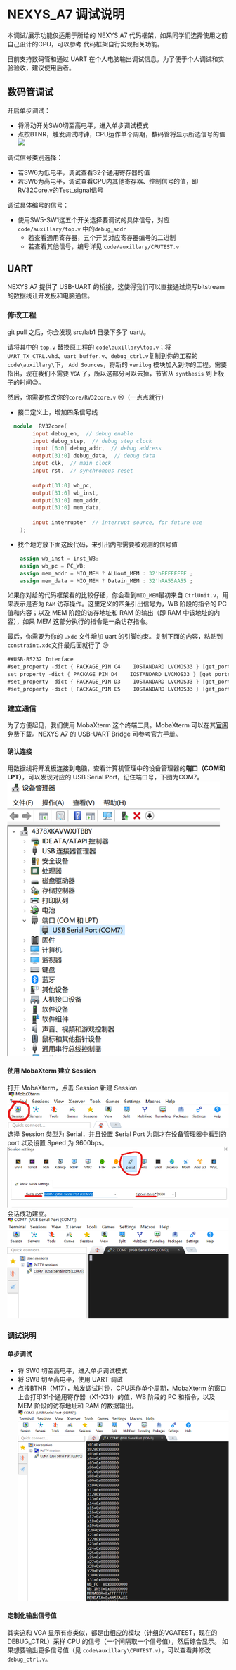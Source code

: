 # NEXYS_A7 调试说明

本调试/展示功能仅适用于所给的 NEXYS A7 代码框架，如果同学们选择使用之前自己设计的CPU，可以参考
代码框架自行实现相关功能。

目前支持数码管和通过 UART 在个人电脑输出调试信息。为了便于个人调试和实验验收，建议使用后者。

## 数码管调试

开启单步调试：

- 将滑动开关SW0切至高电平，进入单步调试模式
- 点按BTNR，触发调试时钟，CPU运作单个周期，数码管将显示所选信号的值
  ![](img/NEXYS_A7数码管单步调试.png)

调试信号类别选择：

- 若SW6为低电平，调试查看32个通用寄存器的值
- 若SW6为高电平，调试查看CPU内其他寄存器、控制信号的值，即RV32Core.v的Test_signal信号

调试具体编号的信号：

- 使用SW5-SW1这五个开关选择要调试的具体信号，对应 `code/auxillary/top.v` 中的`debug_addr`
  - 若查看通用寄存器，五个开关对应寄存器编号的二进制
  - 若查看其他信号，编号详⻅ `code/auxillary/CPUTEST.v`
## UART 
NEXYS A7 提供了 USB-UART 的桥接，这使得我们可以直接通过烧写bitstream的数据线让开发板和电脑通信。
### 修改工程
git pull 之后，你会发现 src/lab1 目录下多了 uart/。

请将其中的 `top.v` 替换原工程的 `code\auxillary\top.v`；将 `UART_TX_CTRL.vhd`、`uart_buffer.v`、`debug_ctrl.v`复制到你的工程的`code\auxillary\`下， `Add Sources`，将新的 `verilog` 模块加入到你的工程。需要指出，现在我们不需要 `VGA` 了，所以这部分可以去掉，节省从 `synthesis` 到上板子的时间:wink:。

然后，你需要修改你的`core/RV32core.v` :persevere:（一点点就行）

- 接口定义上，增加四条信号线
``` verilog
  module  RV32core(
        input debug_en,  // debug enable
        input debug_step,  // debug step clock
        input [6:0] debug_addr,  // debug address
        output[31:0] debug_data,  // debug data
        input clk,  // main clock
        input rst,  // synchronous reset 

        output[31:0] wb_pc,
        output[31:0] wb_inst,
        output[31:0] mem_addr,
        output[31:0] mem_data,
        
        input interrupter  // interrupt source, for future use
    );
```
- 找个地方放下面这段代码，来引出内部需要被观测的信号值
``` verilog
    assign wb_inst = inst_WB;
    assign wb_pc = PC_WB;
    assign mem_addr = MIO_MEM ? ALUout_MEM : 32'hFFFFFFFF ;
    assign mem_data = MIO_MEM ? Datain_MEM : 32'hAA55AA55 ;
```

如果你对给的代码框架看的比较仔细，你会看到`MIO_MEM`最初来自 `CtrlUnit.v`，用来表示是否为 `RAM` 访存操作。这里定义的四条引出信号为，WB 阶段的指令的 PC 值和内容；以及 MEM 阶段的访存地址和 RAM 的输出（即 RAM 中该地址的内容），如果 MEM 这部分执行的指令是一条访存指令。

最后，你需要为你的 `.xdc` 文件增加 uart 的引脚约束。复制下面的内容，粘贴到`constraint.xdc`文件最后面就行了 :kissing_heart:
```verilog
##USB-RS232 Interface
#set_property -dict { PACKAGE_PIN C4    IOSTANDARD LVCMOS33 } [get_ports { UART_TXD_IN }]; #IO_L7P_T1_AD6P_35 Sch=uart_txd_in
set_property -dict { PACKAGE_PIN D4    IOSTANDARD LVCMOS33 } [get_ports { UART_TXD }]; #IO_L11N_T1_SRCC_35 Sch=uart_rxd_out
#set_property -dict { PACKAGE_PIN D3    IOSTANDARD LVCMOS33 } [get_ports { UART_CTS }]; #IO_L12N_T1_MRCC_35 Sch=uart_cts
#set_property -dict { PACKAGE_PIN E5    IOSTANDARD LVCMOS33 } [get_ports { UART_RTS }]; #IO_L5N_T0_AD13N_35 Sch=uart_rts
```

### 建立通信
为了⽅便起⻅，我们使⽤ MobaXterm 这个终端⼯具。MobaXterm 可以在其[官网](https://mobaxterm.mobatek.net)免费下载。NEXYS A7 的 USB-UART Bridge 可参考[官方手册](https://digilent.com/reference/programmable-logic/nexys-a7/reference-manual)。
#### 确认连接
用数据线将开发板连接到电脑，查看计算机管理中的设备管理器的**端口（COM和LPT）**，可以发现对应的 USB Serial Port，记住端口号，下图为COM7。
![USB_SERIAL_PORT](img/USB_S_P.png)
#### 使用 MobaXterm 建立 Session
打开 MobaXterm，点击 Session 新建 Session
![NEW_SESSION](img/session.png)
选择 Session 类型为 Serial，并且设置 Serial Port 为刚才在设备管理器中看到的 port 以及设置 Speed 为 9600bps。
![SESSION_SETTING](img/session_setting.png)
会话成功建立。
![SESSION_SET_UP](img/session_set_up.png)
### 调试说明
#### 单步调试

  - 将 SW0 切至高电平，进入单步调试模式
  - 将 SW8 切至高电平，使用 UART 调试
  - 点按BTNR（M17），触发调试时钟，CPU运作单个周期，MobaXterm 的窗口上会打印31个通用寄存器（X1-X31）的值，WB 阶段的 PC 和指令，以及 MEM 阶段的访存地址和 RAM 的数据输出。
  ![DEBUG_WINDOW](img/uart_display.png)
#### 定制化输出信号值
  
  其实这和 VGA 显示有点类似，都是由相应的模块（计组的VGATEST，现在的 DEBUG_CTRL）采样 CPU 的信号（一个间隔取一个信号值），然后综合显示。 
  如果想要输出更多信号值（见 `code\auxillary\CPUTEST.v`），可以查看并修改 `debug_ctrl.v`。
